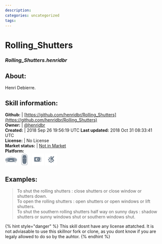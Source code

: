 ```yaml
--- 
description: 
categories: uncategorized   
tags:   
---
```


# Rolling_Shutters  
### _Rolling_Shutters.henridbr_  
## About:  

Henri Debierre.


## Skill information:  
**Github:** | [https://github.com/henridbr/Rolling_Shutters](https://github.com/henridbr/Rolling_Shutters)  
**Owner:** | [@henridbr](https://github.com/henridbr)  
**Created:** | 2018 Sep 26 19:56:19 UTC  **Last updated:** 2018 Oct 31 08:33:41 UTC  
**License:** | No License  
**Market status:** | [Not in Market](https://market.mycroft.ai/skill/)  
**Platform:**  
 ![](../.gitbook/assets/mark-1-icon.png)  ![](../.gitbook/assets/mark-2-icon.png)  ![](../.gitbook/assets/picroft-icon.png)  ![](../.gitbook/assets/kde.png)   
## Examples:  
> To shut the rolling shutters : close shutters or close window or shutters down.  
> To open the rolling shutters : open shutters or open windows or lift shutters.  
> To shut the southern rolling shutters half way on sunny days : shadow shutters or sunny windows shut or southern windows shut.  
  
{% hint style="danger" %}
This skill dosnt have any license attatched. It is not adviasable to use this skillnor fork or clone, as you dont know if you are legaly allowed to do so by the auhtor.
{% endhint %}
